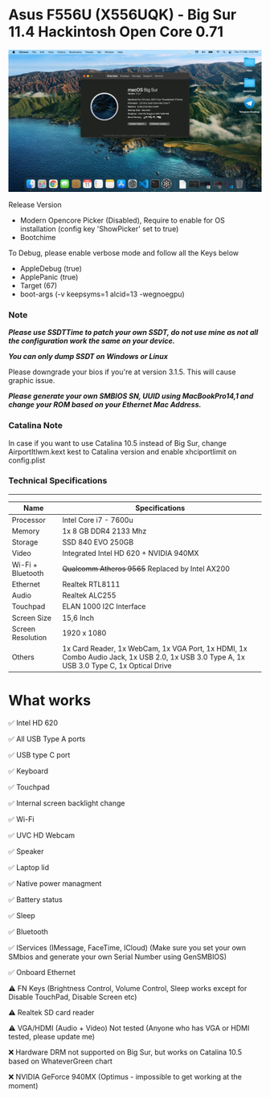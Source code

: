 # Asus F556U (X556UQK) - Big Sur 11.4 Hackintosh Open Core 0.71
![](Screenshot/BigSur.png)

Release Version
- Modern Opencore Picker (Disabled), Require to enable for OS installation (config key 'ShowPicker' set to true)
- Bootchime

To Debug, please enable verbose mode and follow all the Keys below

- AppleDebug (true)
- ApplePanic (true)
- Target (67)
- boot-args (-v keepsyms=1 alcid=13 -wegnoegpu)

### Note
***Please use SSDTTime to patch your own SSDT, do not use mine as not all the configuration work the same on your device.***

***You can only dump SSDT on Windows or Linux***

Please downgrade your bios if you're at version 3.1.5. This will cause graphic issue.

***Please generate your own SMBIOS SN, UUID using MacBookPro14,1 and change your ROM based on your Ethernet Mac Address.***

### Catalina Note

In case if you want to use Catalina 10.5 instead of Big Sur, change AirportItlwm.kext kest to Catalina version and enable xhciportlimit on config.plist

### Technical Specifications
---

| Name              | Specifications                                                                                                                           |
| ----------------- | ---------------------------------------------------------------------------------------------------------------------------------------- |
| Processor         | Intel Core i7 - 7600u                                                                                                                    |
| Memory            | 1x 8 GB DDR4 2133 Mhz                                                                                                                    |
| Storage           | SSD 840 EVO 250GB                                                                                                                        |
| Video             | Integrated Intel HD 620 + NVIDIA 940MX                                                                                                   |
| Wi-Fi + Bluetooth | ~~Qualcomm Atheros 9565~~ Replaced by Intel AX200                                                                                         |
| Ethernet          | Realtek RTL8111                                                                                                                          |
| Audio             | Realtek ALC255                                                                                                                           |
| Touchpad          | ELAN 1000 I2C Interface                                                                                                                  |
| Screen Size       | 15,6 Inch                                                                                                                                |
| Screen Resolution | 1920 x 1080                                                                                                                              |
| Others            | 1x Card Reader, 1x WebCam, 1x VGA Port, 1x HDMI, 1x Combo Audio Jack, 1x USB 2.0, 1x USB 3.0 Type A, 1x USB 3.0 Type C, 1x Optical Drive |

# What works
✅ Intel HD 620

✅ All USB Type A ports

✅ USB type C port

✅ Keyboard

✅ Touchpad

✅ Internal screen backlight change

✅ Wi-Fi

✅ UVC HD Webcam

✅ Speaker

✅ Laptop lid

✅ Native power managment

✅ Battery status

✅ ️Sleep

✅ Bluetooth 

✅ IServices  (IMessage, FaceTime, ICloud)  (Make sure you set your own SMbios and generate your own Serial Number using GenSMBIOS)

✅ Onboard Ethernet

⚠️ FN Keys (Brightness Control, Volume Control, Sleep works except for Disable TouchPad, Disable Screen etc)

⚠️ Realtek SD card reader

⚠️ VGA/HDMI (Audio + Video) Not tested (Anyone who has VGA or HDMI tested, please update me)

❌ Hardware DRM not supported on Big Sur, but works on Catalina 10.5 based on WhateverGreen chart

❌ NVIDIA GeForce 940MX (Optimus - impossible to get working at the moment)
